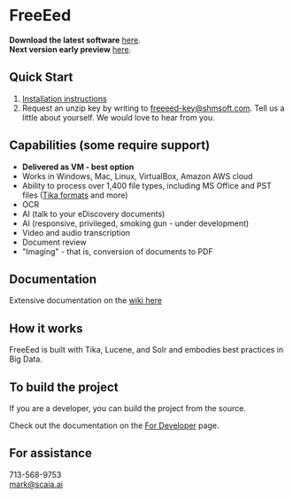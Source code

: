 <h1>FreeEed</h1>

**Download the latest software** [here](https://shmsoft.s3.amazonaws.com/releases/freeeed_complete_pack-9.3.6.zip).  
**Next version early preview** [here](https://shmsoft.s3.amazonaws.com/releases/freeeed_complete_pack-10.2.3.zip).

## Quick Start

1. [Installation instructions](https://github.com/shmsoft/FreeEed/wiki/FreeEed-Installation)
2. Request an unzip key by writing to freeeed-key@shmsoft.com. Tell us a little about yourself. We would love to hear from you.

## Capabilities (some require support)

* **Delivered as VM - best option**
* Works in Windows, Mac, Linux, VirtualBox, Amazon AWS cloud
* Ability to process over 1,400 file types, including MS Office and PST files ([Tika formats](https://tika.apache.org/) and more)
* OCR
* AI (talk to your eDiscovery documents)
* AI (responsive, privileged, smoking gun - under development)
* Video and audio transcription
* Document review
* "Imaging" - that is, conversion of documents to PDF

## Documentation

Extensive documentation on the [wiki here](https://github.com/markkerzner/FreeEed/wiki)

## How it works

FreeEed is built with Tika, Lucene, and Solr and embodies best practices in Big Data.

## To build the project

If you are a developer, you can build the project from the source.

Check out the documentation on the [For Developer](for_developers_only.md) page.

## For assistance

713-568-9753  
mark@scaia.ai
